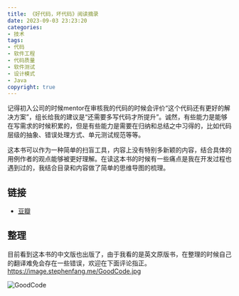 ```yaml
---
title: 《好代码，坏代码》阅读摘录
date: 2023-09-03 23:23:20
categories: 
- 技术
tags: 
- 代码
- 软件工程
- 代码质量
- 软件测试
- 设计模式
- Java
copyright: true
---
```


记得初入公司的时候mentor在审核我的代码的时候会评价“这个代码还有更好的解决方案”，组长给我的建议是“还需要多写代码才所提升”。诚然，有些能力是能够在写需求的时候积累的，但是有些能力是需要在归纳和总结之中习得的，比如代码层级的抽象、错误处理方式、单元测试规范等等。

这本书可以作为一种简单的扫盲工具，内容上没有特别多新颖的内容，结合具体的用例作者的观点能够被更好理解。在读这本书的时候有一些痛点是我在开发过程也遇到过的，我结合目录和内容做了简单的思维导图的梳理。


<!--more-->

## 链接

- [豆瓣](https://book.douban.com/subject/35414931/)

## 整理
目前看到这本书的中文版也出版了，由于我看的是英文原版书，在整理的时候自己的翻译难免会存在一些错误，欢迎在下面评论指正。
https://image.stephenfang.me/GoodCode.jpg

![GoodCode](https://image.stephenfang.me/GoodCode.jpg)